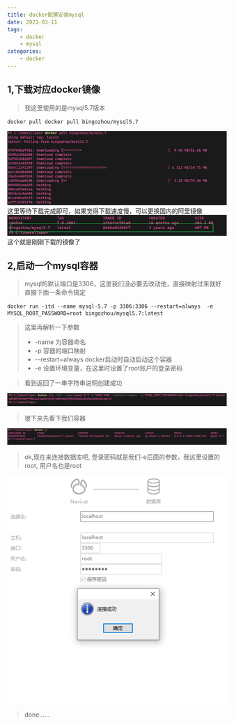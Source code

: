 ```yaml
---
title: docker配置安装mysql
date: 2021-03-11
tags:
    - docker
    - mysql
categories:
    - docker
---
```

## 1,下载对应docker镜像

> 我这里使用的是mysql5.7版本
```shell
docker pull docker pull bingozhou/mysql5.7
```
![png](../.image/img.png)
这里等待下载完成即可，如果觉得下载速度慢，可以更换国内的阿里镜像
![png](../.image/img_1.png)
这个就是刚刚下载的镜像了  
## 2,启动一个mysql容器
> mysql的默认端口是3306，这里我们没必要去改动他，直接映射过来就好  
> 直接下面一条命令搞定
```shell
docker run -itd --name mysql-5.7 -p 3306:3306 --restart=always  -e MYSQL_ROOT_PASSWORD=root bingozhou/mysql5.7:latest
```
> 这里再解析一下参数 
> - -name 为容器命名
> - -p    容器的端口映射
> - --restart=always    docker启动时自动启动这个容器
> - -e    设置环境变量，在这里时设置了root账户的登录密码  

> 看到返回了一串字符串说明创建成功
> 
![png](../.image/img_2.png)
 
> 接下来先看下我们容器

![png](../.image/img_3.png)

> ok,现在来连接数据库吧, 登录密码就是我们-e后面的参数，我这里设置的root, 
> 用户名也是root

![png](../.image/img_5.png)

> done......